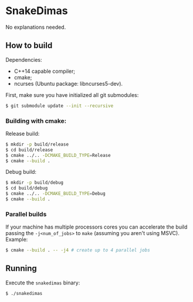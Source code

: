 # SnakeDimas

No explanations needed.

## How to build

Dependencies:
* C++14 capable compiler;
* cmake;
* ncurses (Ubuntu package: libncurses5-dev).

First, make sure you have initialized all git submodules:
```bash
$ git submodule update --init --recursive
```

### Building with cmake:

Release build:
```bash
$ mkdir -p build/release
$ cd build/release
$ cmake ../.. -DCMAKE_BUILD_TYPE=Release
$ cmake --build .
```

Debug build:
```bash
$ mkdir -p build/debug
$ cd build/debug
$ cmake ../.. -DCMAKE_BUILD_TYPE=Debug
$ cmake --build .
```

### Parallel builds

If your machine has multiple processors cores you can accelerate the build passing the ```-j<num_of_jobs>``` to ```make``` (assuming you aren't using MSVC). Example:
```bash
$ cmake --build . -- -j4 # create up to 4 parallel jobs
```

## Running

Execute the ```snakedimas``` binary:

```bash
$ ./snakedimas
```
